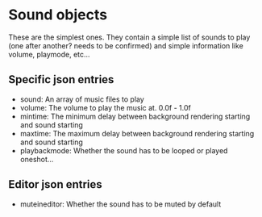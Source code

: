 # Sound objects
These are the simplest ones. They contain a simple list of sounds to play (one after another? needs to be confirmed) and simple information like volume, playmode, etc...

## Specific json entries
- sound: An array of music files to play
- volume: The volume to play the music at. 0.0f - 1.0f
- mintime: The minimum delay between background rendering starting and sound starting
- maxtime: The maximum delay between background rendering starting and sound starting
- playbackmode: Whether the sound has to be looped or played oneshot...

## Editor json entries
- muteineditor: Whether the sound has to be muted by default